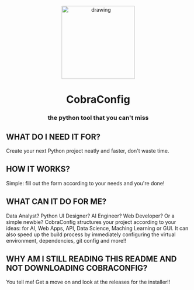 <p align="center">
  <img src="cobra.ico" alt="drawing" width="200"/>
</p>
<h1 align="center">CobraConfig</h1>

<h3 align="center">the python tool that you can't miss</h3>

## WHAT DO I NEED IT FOR?
Create your next Python project neatly and faster, don't waste time.

## HOW IT WORKS?
Simple: fill out the form according to your needs and you're done!

## WHAT CAN IT DO FOR ME?
Data Analyst? Python UI Designer? AI Engineer? Web Developer? Or a simple newbie? CobraConfig structures your project according to your ideas: for AI, Web Apps, API, Data Science, Maching Learning or GUI. 
It can also speed up the build process by immediately configuring the virtual environment, dependencies, git config and more!!

## WHY AM I STILL READING THIS README AND NOT DOWNLOADING COBRACONFIG?
You tell me! Get a move on and look at the releases for the installer!!
